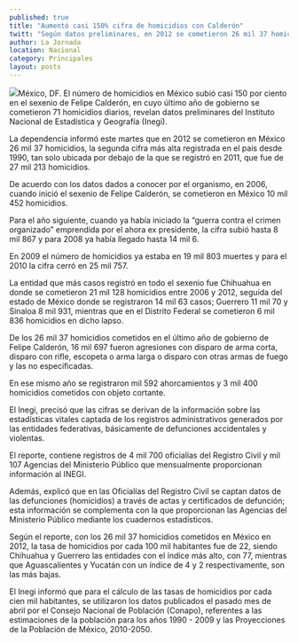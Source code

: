 ```yaml
---
published: true
title: "Aumentó casi 150% cifra de homicidios con Calderón"
twitt: "Según datos preliminares, en 2012 se cometieron 26 mil 37 homicidios, la segunda cifra más alta registrada en el país desde 1990, tan solo ubicada por debajo de la que se registró en 2011, que fue de 27 mil 213 homicidios."
author: La Jornada
location: Nacional
category: Principales
layout: posts
---
```


![](http://i.imgur.com/qHpZbr9m.jpg)México, DF. El número de homicidios en México subió casi 150 por ciento en el sexenio de Felipe Calderón, en cuyo último año de gobierno se cometieron 71 homicidios diarios, revelan datos preliminares del Instituto Nacional de Estadística y Geografía (Inegi).

La dependencia informó este martes que en 2012 se cometieron en México 26 mil 37 homicidios, la segunda cifra más alta registrada en el país desde 1990, tan solo ubicada por debajo de la que se registró en 2011, que fue de 27 mil 213 homicidios.

De acuerdo con los datos dados a conocer por el organismo, en 2006, cuando inició el sexenio de Felipe Calderón, se cometieron en México 10 mil 452 homicidios.

Para el año siguiente, cuando ya había iniciado la “guerra contra el crimen organizado” emprendida por el ahora ex presidente, la cifra subió hasta 8 mil 867 y para 2008 ya había llegado hasta 14 mil 6.

En 2009 el número de homicidios ya estaba en 19 mil 803 muertes y para el 2010 la cifra cerró en 25 mil 757.

La entidad que más casos registró en todo el sexenio fue Chihuahua en donde se cometieron 21 mil 128 homicidios entre 2006 y 2012, seguida del estado de México donde se registraron 14 mil 63 casos; Guerrero 11 mil 70 y Sinaloa 8 mil 931, mientras que en el Distrito Federal se cometieron 6 mil 836 homicidios en dicho lapso.

De los 26 mil 37 homicidios cometidos en el último año de gobierno de Felipe Calderón, 16 mil 697 fueron agresiones con disparo de arma corta, disparo con rifle, escopeta o arma larga o disparo con otras armas de fuego y las no especificadas.

En ese mismo año se registraron mil 592 ahorcamientos y 3 mil 400 homicidios cometidos con objeto cortante.

El Inegi, precisó que las cifras se derivan de la información sobre las estadísticas vitales captada de los registros administrativos generados por las entidades federativas, básicamente de defunciones accidentales y violentas.

El reporte, contiene registros de 4 mil 700 oficialías del Registro Civil y mil 107 Agencias del Ministerio Público que mensualmente proporcionan información al INEGI.

Además, explicó que en las Oficialías del Registro Civil se captan datos de las defunciones (homicidios) a través de actas y certificados de defunción; esta información se complementa con la que proporcionan las Agencias del Ministerio Público mediante los cuadernos estadísticos.

Según el reporte, con los 26 mil 37 homicidios cometidos en México en 2012, la tasa de homicidios por cada 100 mil habitantes fue de 22, siendo Chihuahua y Guerrero las entidades con el índice más alto, con 77, mientras que Aguascalientes y Yucatán con un índice de 4 y 2 respectivamente, son las más bajas.

El Inegi informó que para el cálculo de las tasas de homicidios por cada cien mil habitantes, se utilizaron los datos publicados el pasado mes de abril por el Consejo Nacional de Población (Conapo), referentes a las estimaciones de la población para los años 1990 - 2009 y las Proyecciones de la Población de México, 2010-2050.
